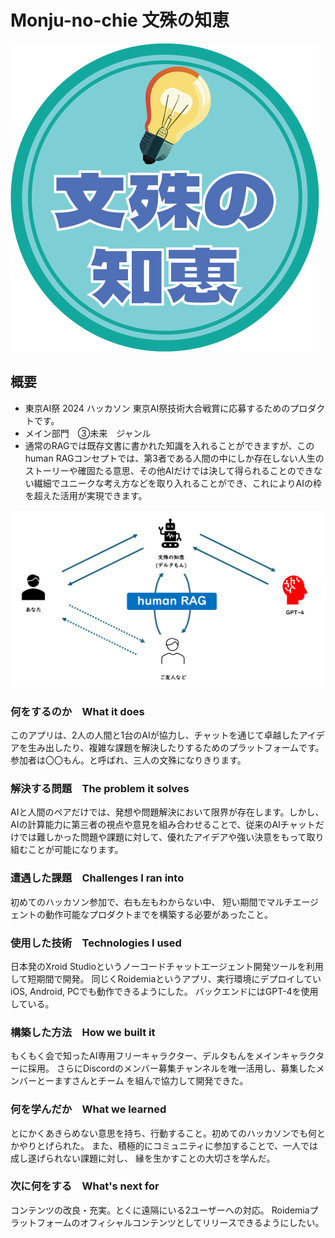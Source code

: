 # Monju-no-chie 文殊の知恵

![logo](monju_no_chie_logo.png)

## 概要
- 東京AI祭 2024 ハッカソン 東京AI祭技術大合戦賞に応募するためのプロダクトです。
- メイン部門　③未来　ジャンル
- 通常のRAGでは既存文書に書かれた知識を入れることができますが、このhuman RAGコンセプトでは、第3者である人間の中にしか存在しない人生のストーリーや確固たる意思、その他AIだけでは決して得られることのできない繊細でユニークな考え方などを取り入れることができ、これによりAIの枠を超えた活用が実現できます。

![human RAG](humanRAG.png)

### 何をするのか　What it does

このアプリは、2人の人間と1台のAIが協力し、チャットを通じて卓越したアイデアを生み出したり、複雑な課題を解決したりするためのプラットフォームです。参加者は〇〇もん。と呼ばれ、三人の文殊になりきります。

### 解決する問題　The problem it solves

AIと人間のペアだけでは、発想や問題解決において限界が存在します。しかし、AIの計算能力に第三者の視点や意見を組み合わせることで、従来のAIチャットだけでは難しかった問題や課題に対して、優れたアイデアや強い決意をもって取り組むことが可能になります。

### 遭遇した課題　Challenges I ran into

初めてのハッカソン参加で、右も左もわからない中、
短い期間でマルチエージェントの動作可能なプロダクトまでを構築する必要があったこと。

### 使用した技術　Technologies I used

日本発のXroid Studioというノーコードチャットエージェント開発ツールを利用して短期間で開発。
同じくRoidemiaというアプリ、実行環境にデプロイしていiOS, Android, PCでも動作できるようにした。
バックエンドにはGPT-4を使用している。

### 構築した方法　How we built it

もくもく会で知ったAI専用フリーキャラクター、デルタもんをメインキャラクターに採用。
さらにDiscordのメンバー募集チャンネルを唯一活用し、募集したメンバーとーますさんとチーム
を組んで協力して開発できた。

### 何を学んだか　What we learned

とにかくあきらめない意思を持ち、行動すること。初めてのハッカソンでも何とかやりとげられた。
また、積極的にコミュニティに参加することで、一人では成し遂げられない課題に対し、
縁を生かすことの大切さを学んだ。

### 次に何をする　What's next for

コンテンツの改良・充実。とくに遠隔にいる2ユーザーへの対応。
Roidemiaプラットフォームのオフィシャルコンテンツとしてリリースできるようにしたい。
